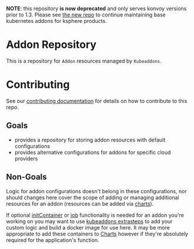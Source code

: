 **NOTE**: this repository **is now deprecated** and only serves konvoy versions prior to 1.3. Please see [the new repo](https://github.com/mesosphere/kubernetes-base-addons) to continue maintaining base kubernetes addons for ksphere products.

# Addon Repository

This is a repository for `Addon` resources managed by `Kubeaddons`.

# Contributing

See our [contributing documentation](/CONTRIBUTING.md) for details on how to contribute to this repo.

## Goals

* provides a repository for storing addon resources with default configurations
* provides alternative configurations for addons for specific cloud providers

## Non-Goals

Logic for addon configurations doesn't belong in these configurations, nor should changes here cover the scope of adding or managing additional resources for an addon (resources can be added via [charts](https://github.com/mesosphere/charts)).

If optional [initContainer](https://kubernetes.io/docs/concepts/workloads/pods/init-containers/) or [job](https://kubernetes.io/docs/concepts/workloads/controllers/jobs-run-to-completion/) functionality is needed for an addon you're working on you may want to use [kubeaddons extrasteps](https://github.com/mesosphere/kubeaddons-extrasteps) to add your custom logic and build a docker image for use here. It may be more appropriate to add these containers to [Charts](https://github.com/mesosphere/charts) however if they're absolutely required for the application's function.


